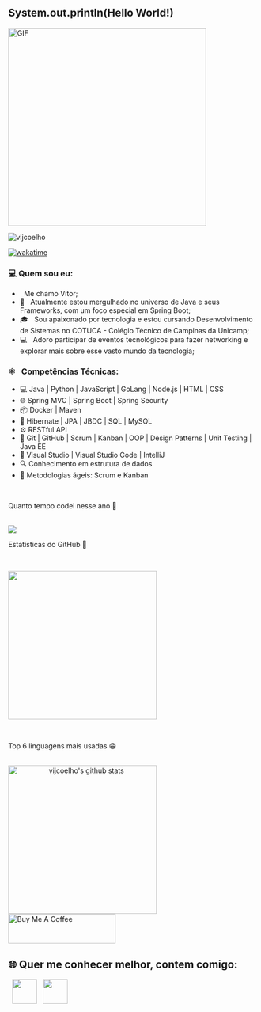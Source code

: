 <h2> System.out.println(Hello World!)</h2>
<img align="center" alt="GIF" src="https://www.google.com/url?sa=i&url=https%3A%2F%2Fmeneguite.com%2F2017%2F10%2F01%2Fgolang-desbravando-uma-linguagem-de-programacao-parte-1%2F&psig=AOvVaw08LVQD4SJXL0Ea_QoNlqHh&ust=1725666090806000&source=images&cd=vfe&opi=89978449&ved=0CBMQjRxqFwoTCJC-79X8rIgDFQAAAAAdAAAAABAI" width="400"/>
<p align="left"> <img src="https://komarev.com/ghpvc/?username=vijcoelho&label=Profile%20views&color=0e75b6&style=flat" alt="vijcoelho" /> </p>

[![wakatime](https://wakatime.com/badge/user/8dfbe3da-d84d-4ba9-83b3-86d819141416.svg)](https://wakatime.com/@8dfbe3da-d84d-4ba9-83b3-86d819141416)

<h3>  💻 Quem sou eu: </h3>

- &nbsp; Me chamo Vitor;
- 🔭 &nbsp; Atualmente estou mergulhado no universo de Java e seus Frameworks, com um foco especial em Spring Boot;
- 🎓 &nbsp; Sou apaixonado por tecnologia e estou cursando Desenvolvimento de Sistemas no COTUCA - Colégio Técnico de Campinas da Unicamp;
- :computer: &nbsp; Adoro participar de eventos tecnológicos para fazer networking e explorar mais sobre esse vasto mundo da tecnologia;

<h3>⚛️ &nbsp; Competências Técnicas: </h3>

- 💻 Java | Python | JavaScript | GoLang | Node.js | HTML | CSS<br>
- 🌐 Spring MVC | Spring Boot | Spring Security<br>
- 📦 Docker | Maven<br>
- 🌿 Hibernate | JPA | JBDC | SQL | MySQL<br>
- ⚙️ RESTful API <br>
- 🔧 Git | GitHub | Scrum | Kanban | OOP | Design Patterns | Unit Testing | Java EE<br>
- :art: Visual Studio | Visual Studio Code | IntelliJ<br>
- 🔍 Conhecimento em estrutura de dados<br>
- 🔄 Metodologias ágeis: Scrum e Kanban<br>
<br>
<p align="left">Quanto tempo codei nesse ano 🤔</p>
<br>
<a align="center" href="https://info.vijcoelho.dev/api/wakatime?username=vijcoelho&layout=compact&theme=radical&locale=pt-br"><img align="center" src="https://info.vijcoelho.dev/api/wakatime?username=vijcoelho&layout=compact&theme=radical&locale=pt-br" />
</a>

<br>
<p align="left">Estatísticas do GitHub 🤩</p>
<br>

<a align="center" href="https://info.vijcoelho/api?username=vijcoelho&show=reviews,prs_merged,prs_merged_percentage&show_icons=true&theme=radical"><img height=300 align="center" src="https://info.vijcoelho.dev/api?username=vijcoelho&include_all_commits=true&show=reviews,prs_merged,prs_merged_percentage&show_icons=true&theme=radical&locale=pt-br" />
</a>

<br>
<p align="left">Top 6 linguagens mais usadas 😁</p>
<br>
<a align="center" href="https://info.vijcoelho/api/top-langs/?username=vijcoelho&locale=pt-br&hide=c,html,c%2B%2B,processing,makefile,nix,css&layout=pie&theme=radical"><img align="center" height=300  src="https://info.vijcoelho.dev/api/top-langs/?username=vijcoelho&hide=c,html,c%2B%2B,processing,makefile,nix,css&layout=pie&theme=radical&locale=pt-br" alt="vijcoelho's github stats" />
</a>
<br>
<a href="https://www.buymeacoffee.com/vijcoelho" target="_blank"><img src="https://cdn.buymeacoffee.com/buttons/v2/default-yellow.png" alt="Buy Me A Coffee" style="height: 60px !important;width: 217px !important;" ></a>
<h2> 🌐 Quer me conhecer melhor, contem comigo: </h2>
<p>
&nbsp; <a align="center" href="https://www.linkedin.com/in/vitor-coelho-203115273" target="_blank" rel="noopener noreferrer"><img align="center" src="https://img.icons8.com/plasticine/100/000000/linkedin.png" width="50" /></a>
&nbsp; <a align="center" href="mailto:vijcoelho@gmail.com" target="_blank" rel="noopener noreferrer"><img align="center" src="https://img.icons8.com/plasticine/100/000000/gmail.png"  width="50" /></a>
</p>

